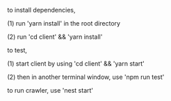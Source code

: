 to install dependencies,

(1) run 'yarn install' in the root directory

(2) run 'cd client' && 'yarn install'


to test, 

(1) start client by using 'cd client' && 'yarn start'

(2) then in another terminal window, use 'npm run test'

to run crawler, use 'nest start'
